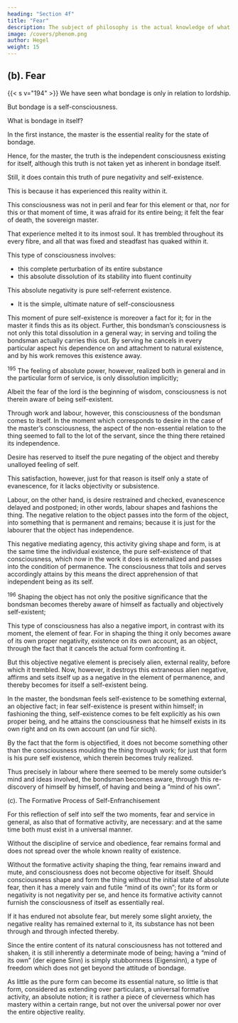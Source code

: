 ```yaml
---
heading: "Section 4f"
title: "Fear"
description: The subject of philosophy is the actual knowledge of what truly is.
image: /covers/phenom.png
author: Hegel
weight: 15
---
```


## (b). Fear

{{< s v="194" >}} We have seen what bondage is only in relation to lordship.

But bondage is a self-consciousness.

What is bondage in itself?

In the first instance, the master is the essential reality for the state of bondage.

Hence, for the master, the truth is the independent consciousness existing for itself, although this truth is not taken yet as inherent in bondage itself. 

Still, it does contain this truth of pure negativity and self-existence. 

This is because it has experienced this reality within it.

This consciousness was not in peril and fear for this element or that, nor for this or that moment of time, it was afraid for its entire being; it felt the fear of death, the sovereign master.

That experience melted it to its inmost soul. It has trembled throughout its every fibre, and all that was fixed and steadfast has quaked within it. 


This type of consciousness involves:
- this complete perturbation of its entire substance
- this absolute dissolution of its stability into fluent continuity



This absolute negativity is pure self-referrent existence. 
- It is the simple, ultimate nature of self-consciousness

This moment of pure self-existence is moreover a fact for it; for in the master it finds this as its object. Further, this bondsman’s consciousness is not only this total dissolution in a general way; in serving and toiling the bondsman actually carries this out. By serving he cancels in every particular aspect his dependence on and attachment to natural existence, and by his work removes this existence away.


<sup>195</sup> The feeling of absolute power, however, realized both in general and in the particular form of service, is only dissolution implicitly; 

Albeit the fear of the lord is the beginning of wisdom, consciousness is not therein aware of being self-existent.

Through work and labour, however, this consciousness of the bondsman comes to itself. In the moment which corresponds to desire in the case of the master’s consciousness, the aspect of the non-essential relation to the thing seemed to fall to the lot of the servant, since the thing there retained its independence. 

Desire has reserved to itself the pure negating of the object and thereby unalloyed feeling of self.

This satisfaction, however, just for that reason is itself only a state of evanescence, for it lacks objectivity or subsistence. 

Labour, on the other hand, is desire restrained and checked, evanescence delayed and postponed; in other words, labour shapes and fashions the thing. The negative relation to the object passes into the form of the object, into something that is permanent and remains; because it is just for the labourer that the object has independence. 

This negative mediating agency, this activity giving shape and form, is at the same time the individual existence, the pure self-existence of that consciousness, which now in the work it does is externalized and passes into the condition of permanence. The consciousness that toils and serves accordingly attains by this means the direct apprehension of that independent being as its self.


<sup>196</sup> Shaping the object has not only the positive significance that the bondsman becomes thereby aware of himself as factually and objectively self-existent; 

This type of consciousness has also a negative import, in contrast with its moment, the element of fear. For in shaping the thing it only becomes aware of its own proper negativity, existence on its own account, as an object, through the fact that it cancels the actual form confronting it. 

But this objective negative element is precisely alien, external reality, before which it trembled. Now, however, it destroys this extraneous alien negative, affirms and sets itself up as a negative in the element of permanence, and thereby becomes for itself a self-existent being. 

In the master, the bondsman feels self-existence to be something external, an objective fact; in fear self-existence is present within himself; in fashioning the thing, self-existence comes to be felt explicitly as his own proper being, and he attains the consciousness that he himself exists in its own right and on its own account (an und für sich).

By the fact that the form is objectified, it does not become something other than the consciousness moulding the thing through work; for just that form is his pure self existence, which therein becomes truly realized. 

Thus precisely in labour where there seemed to be merely some outsider’s mind and ideas involved, the bondsman becomes aware, through this re-discovery of himself by himself, of having and being a “mind of his own”.


(c). The Formative Process of Self-Enfranchisement

For this reflection of self into self the two moments, fear and service in general, as also that of formative activity, are necessary: and at the same time both must exist in a universal manner. 

Without the discipline of service and obedience, fear remains formal and does not spread over the whole known reality of existence.

Without the formative activity shaping the thing, fear remains inward and mute, and consciousness does not become objective for itself. Should consciousness shape and form the thing without the initial state of absolute fear, then it has a merely vain and futile “mind of its own”; for its form or negativity is not negativity per se, and hence its formative activity cannot furnish the consciousness of itself as essentially real. 

If it has endured not absolute fear, but merely some slight anxiety, the negative reality has remained external to it, its substance has not been through and through infected thereby. 

Since the entire content of its natural consciousness has not tottered and shaken, it is still inherently a determinate mode of being; having a “mind of its own” (der eigene Sinn) is simply stubbornness (Eigensinn), a type of freedom which does not get beyond the attitude of bondage. 

As little as the pure form can become its essential nature, so little is that form, considered as extending over particulars, a universal formative activity, an absolute notion; it is rather a piece of cleverness which has mastery within a certain range, but not over the universal power nor over the entire objective reality.

<!-- The Unhappy Consciousness -->